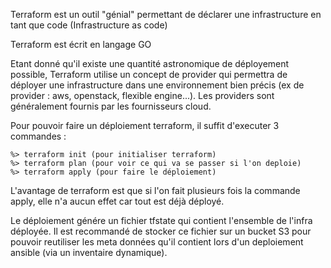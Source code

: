 Terraform est un outil "génial" permettant de déclarer une infrastructure en tant que code (Infrastructure as code)

Terraform est écrit en langage GO

Etant donné qu'il existe une quantité astronomique de déployement possible, Terraform utilise un concept de provider qui permettra de déployer une infrastructure dans une environnement bien précis (ex de provider : aws, openstack, flexible engine...). Les providers sont généralement fournis par les fournisseurs cloud.

Pour pouvoir faire un déploiement terraform, il suffit d'executer 3 commandes :

```shell 
%> terraform init (pour initialiser terraform)
%> terraform plan (pour voir ce qui va se passer si l'on deploie)
%> terraform apply (pour faire le déploiement)
```

L'avantage de terraform est que si l'on fait plusieurs fois la commande apply, elle n'a aucun effet car tout est déjà déployé.

Le déploiement génére un fichier tfstate qui contient l'ensemble de l'infra déployée. Il est recommandé de stocker ce fichier sur un bucket S3 pour pouvoir reutiliser les meta données qu'il contient lors d'un deploiement ansible (via un inventaire dynamique).
